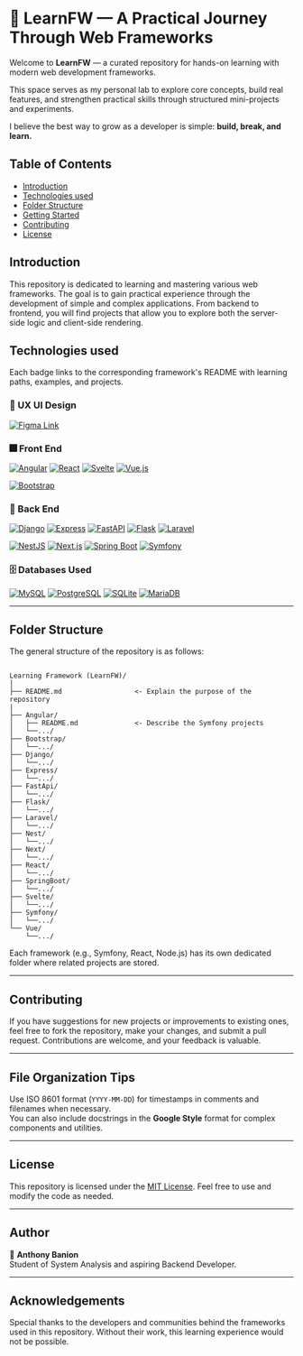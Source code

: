# 📘 LearnFW — A Practical Journey Through Web Frameworks

Welcome to **LearnFW** — a curated repository for hands-on learning with modern web development frameworks.

This space serves as my personal lab to explore core concepts, build real features, and strengthen practical skills through structured mini-projects and experiments.

I believe the best way to grow as a developer is simple: **build, break, and learn.**


## Table of Contents

- [Introduction](#introduction)
- [Technologies used](#technologies-used)
- [Folder Structure](#folder-structure)
- [Getting Started](#getting-started)
- [Contributing](#contributing)
- [License](#license)

## Introduction

This repository is dedicated to learning and mastering various web frameworks. The goal is to gain practical experience through the development of simple and complex applications. From backend to frontend, you will find projects that allow you to explore both the server-side logic and client-side rendering.

## Technologies used
Each badge links to the corresponding framework's README with learning paths, examples, and projects.

### 🎨 UX UI Design 

[![Figma Link](https://img.shields.io/badge/Figma-F24E1E?style=for-the-badge&logo=figma&logoColor=white 'Figma Link')](https://www.figma.com/files/recents-and-sharing?fuid=1121329785337751851)




### 🎆 Front End 

[![Angular](https://img.shields.io/badge/Angular-DD0031?style=for-the-badge&logo=angular&logoColor=white)](./Angular/README.md)
[![React](https://img.shields.io/badge/React-20232A?style=for-the-badge&logo=react&logoColor=61DAFB)](./React/README.md)
[![Svelte](https://img.shields.io/badge/Svelte-FF3E00?style=for-the-badge&logo=svelte&logoColor=white)](./Svelte/README.md)
[![Vue.js](https://img.shields.io/badge/Vue.js-35495E?style=for-the-badge&logo=vuedotjs&logoColor=4FC08D)](./Vue/README.md)

[![Bootstrap](https://img.shields.io/badge/Bootstrap-7952B3?style=for-the-badge&logo=bootstrap&logoColor=white)](./Bootstrap/README.md)
<!-- [![Tailwind CSS](https://img.shields.io/badge/Tailwind_CSS-06B6D4?style=for-the-badge&logo=tailwind-css&logoColor=white)](./Tailwind/README.md) -->




### 🧰 Back End 
 
[![Django](https://img.shields.io/badge/Django-092E20?style=for-the-badge&logo=django&logoColor=white)](./Django/README.md)
[![Express](https://img.shields.io/badge/Express-000000?style=for-the-badge&logo=express&logoColor=white)](./Express/README.md)
[![FastAPI](https://img.shields.io/badge/FastAPI-009688?style=for-the-badge&logo=fastapi&logoColor=white)](./FastApi/README.md)
[![Flask](https://img.shields.io/badge/Flask-000000?style=for-the-badge&logo=flask&logoColor=white)](./Flask/README.md)
[![Laravel](https://img.shields.io/badge/Laravel-FF2D20?style=for-the-badge&logo=laravel&logoColor=white)](./Laravel/README.md)

[![NestJS](https://img.shields.io/badge/NestJS-E0234E?style=for-the-badge&logo=nestjs&logoColor=white)](./Nest/README.md)
[![Next.js](https://img.shields.io/badge/Next.js-000000?style=for-the-badge&logo=nextdotjs&logoColor=white)](./Next/README.md)
[![Spring Boot](https://img.shields.io/badge/Spring_Boot-6DB33F?style=for-the-badge&logo=springboot&logoColor=white)](./SpringBoot/README.md)
[![Symfony](https://img.shields.io/badge/Symfony-000000?style=for-the-badge&logo=symfony&logoColor=white)](./Symfony/README.md)


### 🗄️ Databases Used 

[![MySQL](https://img.shields.io/badge/MySQL-4479A1?style=for-the-badge&logo=mysql&logoColor=white)](https://www.mysql.com/)
[![PostgreSQL](https://img.shields.io/badge/PostgreSQL-4169E1?style=for-the-badge&logo=postgresql&logoColor=white)](https://www.postgresql.org/)
[![SQLite](https://img.shields.io/badge/SQLite-003B57?style=for-the-badge&logo=sqlite&logoColor=white)](https://www.sqlite.org/)
[![MariaDB](https://img.shields.io/badge/MariaDB-003545?style=for-the-badge&logo=mariadb&logoColor=white)](https://mariadb.org/)

---

## Folder Structure

The general structure of the repository is as follows:


```text

Learning Framework (LearnFW)/ 
│
├── README.md                  <- Explain the purpose of the repository
|
├── Angular/
│   ├── README.md              <- Describe the Symfony projects
│   └──.../ 
├── Bootstrap/
│   └──.../
├── Django/
│   └──.../
├── Express/
│   └──.../
├── FastApi/
│   └──.../
├── Flask/
│   └──.../
├── Laravel/
│   └──.../
├── Nest/
│   └──.../
├── Next/
│   └──.../
├── React/
│   └──.../
├── SpringBoot/
│   └──.../
├── Svelte/
│   └──.../
├── Symfony/
│   └──.../
└── Vue/
    └──.../
```

Each framework (e.g., Symfony, React, Node.js) has its own dedicated folder where related projects are stored.

---

## Contributing

If you have suggestions for new projects or improvements to existing ones, feel free to fork the repository, make your changes, and submit a pull request. Contributions are welcome, and your feedback is valuable.

---

## File Organization Tips

Use ISO 8601 format (`YYYY-MM-DD`) for timestamps in comments and filenames when necessary.  
You can also include docstrings in the **Google Style** format for complex components and utilities.

---

## License

This repository is licensed under the [MIT License](LICENSE). Feel free to use and modify the code as needed.

---

## Author

👤 **Anthony Banion**  
Student of System Analysis and aspiring Backend Developer.  

---

## Acknowledgements

Special thanks to the developers and communities behind the frameworks used in this repository. Without their work, this learning experience would not be possible.


